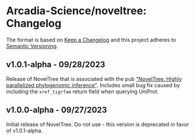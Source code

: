 # Arcadia-Science/noveltree: Changelog

The format is based on [Keep a Changelog](https://keepachangelog.com/en/1.0.0/)
and this project adheres to [Semantic Versioning](https://semver.org/spec/v2.0.0.html).

## v1.0.1-alpha - 09/28/2023

Release of NovelTree that is associated with the pub ["NovelTree: Highly parallelized phylogenomic inference"](https://doi.org/10.57844/arcadia-z08x-v798). Includes small bug fix caused by including the `xref_tigrfam` return field when querying UniProt. 

## v1.0.0-alpha - 09/27/2023

Initial release of NovelTree. Do not use - this version is deprecated in favor of v1.0.1-alpha.
